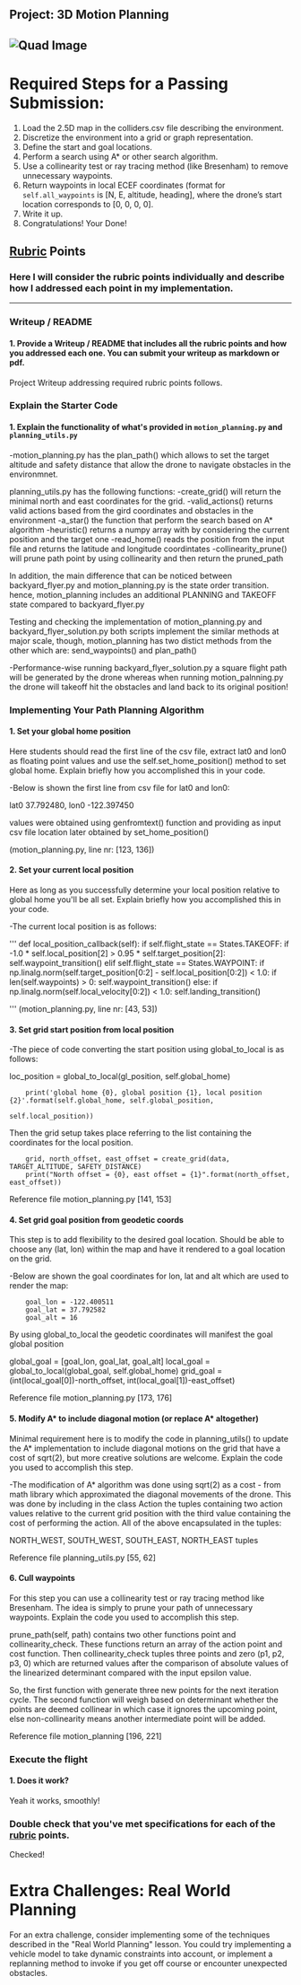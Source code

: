 ## Project: 3D Motion Planning
![Quad Image](./misc/enroute.png)
---

# Required Steps for a Passing Submission:
1. Load the 2.5D map in the colliders.csv file describing the environment.
2. Discretize the environment into a grid or graph representation.
3. Define the start and goal locations.
4. Perform a search using A* or other search algorithm.
5. Use a collinearity test or ray tracing method (like Bresenham) to remove unnecessary waypoints.
6. Return waypoints in local ECEF coordinates (format for `self.all_waypoints` is [N, E, altitude, heading], where the drone’s start location corresponds to [0, 0, 0, 0].
7. Write it up.
8. Congratulations!  Your Done!

## [Rubric](https://review.udacity.com/#!/rubrics/1534/view) Points
### Here I will consider the rubric points individually and describe how I addressed each point in my implementation.  


---
### Writeup / README

#### 1. Provide a Writeup / README that includes all the rubric points and how you addressed each one.  You can submit your writeup as markdown or pdf.  
Project Writeup addressing required rubric points follows.


### Explain the Starter Code

#### 1. Explain the functionality of what's provided in `motion_planning.py` and `planning_utils.py`

-motion_planning.py
has the plan_path() which allows to set the target altitude and safety distance that allow the drone to navigate obstacles in the environmnet.

planning_utils.py has the following functions:
-create_grid() 
will return the minimal north and east coordinates for the grid.
-valid_actions()
returns valid actions based from the gird coordinates and obstacles in the environment
-a_star()
the function that perform the search based on A* algorithm
-heuristic()
returns a numpy array with by considering the current position and the target one
-read_home()
reads the position from the input file and returns the latitude and longitude coordintates
-collinearity_prune()
will prune path point by using collinearity and then return the pruned_path

In addition, the main difference that can be noticed between backyard_flyer.py and motion_planning.py is the state order transition. hence, motion_planning includes an additional PLANNING and TAKEOFF state compared to backyard_flyer.py


Testing and checking the implementation of motion_planning.py and backyard_flyer_solution.py
both scripts implement the similar methods at major scale, though, motion_planning has two distict methods from the other which are:  send_waypoints() and plan_path()

-Performance-wise running backyard_flyer_solution.py a square flight path will be generated by the drone whereas when running motion_palnning.py 
the drone will takeoff hit the obstacles and land back to its original position!

### Implementing Your Path Planning Algorithm

#### 1. Set your global home position
Here students should read the first line of the csv file, extract lat0 and lon0 as floating point values and use the self.set_home_position() method to set global home. Explain briefly how you accomplished this in your code.

-Below is shown the first line from csv file for lat0 and lon0:

lat0 37.792480, lon0 -122.397450

values were obtained using genfromtext() function and providing as input csv file location later obtained by set_home_position()

(motion_planning.py, line nr: [123, 136])

#### 2. Set your current local position
Here as long as you successfully determine your local position relative to global home you'll be all set. Explain briefly how you accomplished this in your code.

-The current local position is as follows:

'''
 def local_position_callback(self):
        if self.flight_state == States.TAKEOFF:
            if -1.0 * self.local_position[2] > 0.95 * self.target_position[2]:
                self.waypoint_transition()
        elif self.flight_state == States.WAYPOINT:
            if np.linalg.norm(self.target_position[0:2] - self.local_position[0:2]) < 1.0:
                if len(self.waypoints) > 0:
                    self.waypoint_transition()
                else:
                    if np.linalg.norm(self.local_velocity[0:2]) < 1.0:
                        self.landing_transition()

'''
(motion_planning.py, line nr: [43, 53])

#### 3. Set grid start position from local position

-The piece of code converting the start position using global_to_local is as follows:

   loc_position = global_to_local(gl_position, self.global_home)
        
        print('global home {0}, global position {1}, local position {2}'.format(self.global_home, self.global_position,
                                                                         self.local_position))

Then the grid setup takes place referring to the list containing the coordinates for the local position. 

        grid, north_offset, east_offset = create_grid(data, TARGET_ALTITUDE, SAFETY_DISTANCE)
        print("North offset = {0}, east offset = {1}".format(north_offset, east_offset))

Reference file motion_planning.py [141, 153]


#### 4. Set grid goal position from geodetic coords
This step is to add flexibility to the desired goal location. Should be able to choose any (lat, lon) within the map and have it rendered to a goal location on the grid.

-Below are shown the goal coordinates for lon, lat and alt which are used to render the map:

        goal_lon = -122.400511   
        goal_lat = 37.792582
        goal_alt = 16

By using global_to_local the geodetic coordinates will manifest the goal global position 

 global_goal = [goal_lon, goal_lat, goal_alt]
        local_goal = global_to_local(global_goal, self.global_home)
        grid_goal = (int(local_goal[0])-north_offset, int(local_goal[1])-east_offset)

Reference file motion_planning.py [173, 176]

#### 5. Modify A* to include diagonal motion (or replace A* altogether)
Minimal requirement here is to modify the code in planning_utils() to update the A* implementation to include diagonal motions on the grid that have a cost of sqrt(2), but more creative solutions are welcome. Explain the code you used to accomplish this step.


-The modification of A* algorithm was done using sqrt(2) as a cost - from math library which approximated the diagonal movements of the drone.
This was done by including in the class Action the tuples containing two action values relative to the current grid position with the third value containing the cost of performing the action. All of the above encapsulated in the tuples:

NORTH_WEST, SOUTH_WEST, SOUTH_EAST, NORTH_EAST tuples

Reference file planning_utils.py [55, 62]

#### 6. Cull waypoints 
For this step you can use a collinearity test or ray tracing method like Bresenham. The idea is simply to prune your path of unnecessary waypoints. Explain the code you used to accomplish this step.

prune_path(self, path)
contains two other functions point and collinearity_check. These functions return an array of the action point and cost function. Then collinearity_check tuples three points and zero (p1, p2, p3, 0) which are returned values after the comparison of absolute values of the linearized determinant compared with the input epsilon value.

So, the first function with generate three new points for the next iteration cycle. The second function will weigh based on determinant whether the points are deemed collinear in which case it ignores the upcoming point, else non-collinearity means another intermediate point will be added. 

Reference file motion_planning [196, 221]

### Execute the flight
#### 1. Does it work?
Yeah it works, smoothly!

### Double check that you've met specifications for each of the [rubric](https://review.udacity.com/#!/rubrics/1534/view) points.

Checked!
# Extra Challenges: Real World Planning

For an extra challenge, consider implementing some of the techniques described in the "Real World Planning" lesson. You could try implementing a vehicle model to take dynamic constraints into account, or implement a replanning method to invoke if you get off course or encounter unexpected obstacles.
